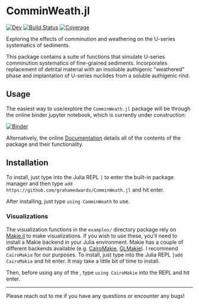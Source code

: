 # ComminWeath.jl

[![Dev](https://img.shields.io/badge/docs-dev-blue.svg)](https://GrahamEdwards.github.io/ComminWeath.jl/dev/)
[![Build Status](https://github.com/GrahamEdwards/ComminWeath.jl/actions/workflows/CI.yml/badge.svg?branch=main)](https://github.com/GrahamEdwards/ComminWeath.jl/actions/workflows/CI.yml?query=branch%3Amain)
[![Coverage](https://codecov.io/gh/GrahamEdwards/ComminWeath.jl/branch/main/graph/badge.svg)](https://codecov.io/gh/GrahamEdwards/ComminWeath.jl)

Exploring the effects of comminution and weathering on the U-series systematics of sediments.

This package contains a suite of functions that simulate U-series comminution systematics of fine-grained sediments. Incorporates replacement of detrital material with an insoluble authigenic "weathered" phase and implantation of U-series nuclides from a soluble authigenic rind.

## Usage

The easiest way to use/explore the `ComminWeath.jl` package will be through the online binder jupyter notebook, which is currently under construction: 

[![Binder](https://mybinder.org/badge_logo.svg)](https://mybinder.org/v2/gh/grahamedwards/ComminWeath.jl/main?labpath=examples%2Fexamples.ipynb)

Alternatively, the online [Documentation](https://grahamedwards.github.io/ComminWeath.jl/dev/) details all of the contents of the package and their functionality.

## Installation

To install, just type into the Julia REPL `]` to enter the built-in package manager and then type `add https://github.com/grahamedwards/ComminWeath.jl` and hit enter.

After installing, just type `using ComminWeath` to use. 

### Visualizations
The visualization functions in the `examples/` directory package rely on [Makie.jl](https://docs.makie.org/stable/) to make visualizations. If you wish to use these, you'll need to install a Makie backend in your Julia environment. Makie has a couple of different backends available (e.g. [CairoMakie](https://docs.makie.org/stable/documentation/backends/cairomakie/), [GLMakie](https://docs.makie.org/stable/documentation/backends/glmakie/)). I recommend `CairoMakie` for our purposes. To install, just type into the Julia REPL `]add CairoMakie` and hit enter. It may take a little bit of time to install.

Then, before using any of the , type `using CairoMakie` into the REPL and hit enter.

---

Please reach out to me if you have any questions or encounter any bugs!
